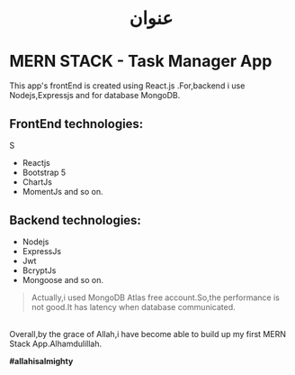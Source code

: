 ## <div align="center" style='text-align:center;font-family:bismillah;font-size:2rem' dir="rtl">عنوان</div>
# MERN STACK - Task Manager App

This app's frontEnd is created using React.js .For,backend i use Nodejs,Expressjs and for database MongoDB.

## FrontEnd technologies:
S
- Reactjs
- Bootstrap 5
- ChartJs
- MomentJs and so on.

## Backend technologies:

- Nodejs
- ExpressJs
- Jwt 
- BcryptJs
- Mongoose and so on.

>Actually,i used MongoDB Atlas free account.So,the performance is not good.It has latency when database communicated.
<br/>
Overall,by the grace of Allah,i have become able to build up my first MERN Stack App.Alhamdulillah.

**#allahisalmighty**
